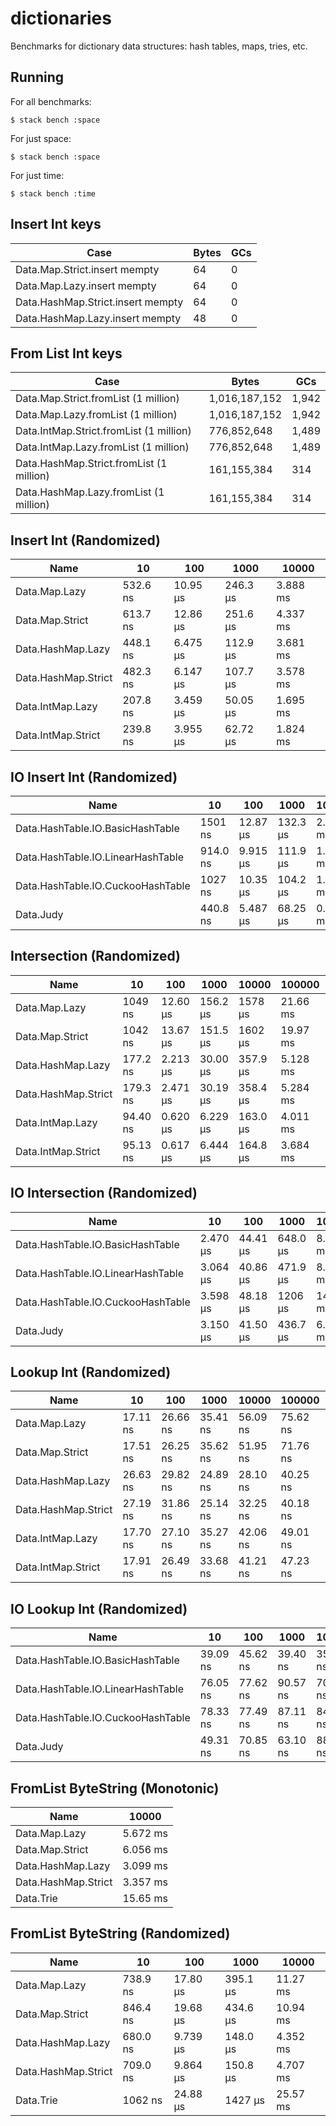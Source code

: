 # dictionaries

Benchmarks for dictionary data structures: hash tables, maps, tries, etc.

## Running

For all benchmarks:

    $ stack bench :space

For just space:

    $ stack bench :space

For just time:

    $ stack bench :time

## Insert Int keys


|Case|                                              Bytes|    GCs|
|---|---|---|
|Data.Map.Strict.insert mempty                        |64      |0  |
|Data.Map.Lazy.insert mempty                          |64      |0  |
|Data.HashMap.Strict.insert mempty                    |64      |0  |
|Data.HashMap.Lazy.insert mempty                      |48      |0  |


## From List Int keys


|Case|                                              Bytes|    GCs|
|---|---|---|
|Data.Map.Strict.fromList     (1 million)|  1,016,187,152  |1,942  |
|Data.Map.Lazy.fromList       (1 million)|  1,016,187,152  |1,942  |
|Data.IntMap.Strict.fromList  (1 million)|    776,852,648  |1,489  |
|Data.IntMap.Lazy.fromList    (1 million)|    776,852,648  |1,489  |
|Data.HashMap.Strict.fromList (1 million)|    161,155,384    |314  |
|Data.HashMap.Lazy.fromList   (1 million)|    161,155,384    |314  |


<!-- RESULTS -->

## Insert Int (Randomized)

|Name|10|100|1000|10000|
|---|---|---|---|---|
|Data.Map.Lazy|532.6 ns|10.95 μs|246.3 μs|3.888 ms|
|Data.Map.Strict|613.7 ns|12.86 μs|251.6 μs|4.337 ms|
|Data.HashMap.Lazy|448.1 ns|6.475 μs|112.9 μs|3.681 ms|
|Data.HashMap.Strict|482.3 ns|6.147 μs|107.7 μs|3.578 ms|
|Data.IntMap.Lazy|207.8 ns|3.459 μs|50.05 μs|1.695 ms|
|Data.IntMap.Strict|239.8 ns|3.955 μs|62.72 μs|1.824 ms|

## IO Insert Int (Randomized)

|Name|10|100|1000|10000|
|---|---|---|---|---|
|Data.HashTable.IO.BasicHashTable|1501 ns|12.87 μs|132.3 μs|2.628 ms|
|Data.HashTable.IO.LinearHashTable|914.0 ns|9.915 μs|111.9 μs|1.024 ms|
|Data.HashTable.IO.CuckooHashTable|1027 ns|10.35 μs|104.2 μs|1.562 ms|
|Data.Judy|440.8 ns|5.487 μs|68.25 μs|0.612 ms|

## Intersection (Randomized)

|Name|10|100|1000|10000|100000|1000000|
|---|---|---|---|---|---|---|
|Data.Map.Lazy|1049 ns|12.60 μs|156.2 μs|1578 μs|21.66 ms|197.8 ms|
|Data.Map.Strict|1042 ns|13.67 μs|151.5 μs|1602 μs|19.97 ms|203.0 ms|
|Data.HashMap.Lazy|177.2 ns|2.213 μs|30.00 μs|357.9 μs|5.128 ms|51.95 ms|
|Data.HashMap.Strict|179.3 ns|2.471 μs|30.19 μs|358.4 μs|5.284 ms|51.65 ms|
|Data.IntMap.Lazy|94.40 ns|0.620 μs|6.229 μs|163.0 μs|4.011 ms|33.22 ms|
|Data.IntMap.Strict|95.13 ns|0.617 μs|6.444 μs|164.8 μs|3.684 ms|32.42 ms|

## IO Intersection (Randomized)

|Name|10|100|1000|10000|
|---|---|---|---|---|
|Data.HashTable.IO.BasicHashTable|2.470 μs|44.41 μs|648.0 μs|8.616 ms|
|Data.HashTable.IO.LinearHashTable|3.064 μs|40.86 μs|471.9 μs|8.734 ms|
|Data.HashTable.IO.CuckooHashTable|3.598 μs|48.18 μs|1206 μs|14.65 ms|
|Data.Judy|3.150 μs|41.50 μs|436.7 μs|6.138 ms|

## Lookup Int (Randomized)

|Name|10|100|1000|10000|100000|1000000|
|---|---|---|---|---|---|---|
|Data.Map.Lazy|17.11 ns|26.66 ns|35.41 ns|56.09 ns|75.62 ns|64.22 ns|
|Data.Map.Strict|17.51 ns|26.25 ns|35.62 ns|51.95 ns|71.76 ns|72.39 ns|
|Data.HashMap.Lazy|26.63 ns|29.82 ns|24.89 ns|28.10 ns|40.25 ns|44.14 ns|
|Data.HashMap.Strict|27.19 ns|31.86 ns|25.14 ns|32.25 ns|40.18 ns|48.39 ns|
|Data.IntMap.Lazy|17.70 ns|27.10 ns|35.27 ns|42.06 ns|49.01 ns|66.90 ns|
|Data.IntMap.Strict|17.91 ns|26.49 ns|33.68 ns|41.21 ns|47.23 ns|67.03 ns|

## IO Lookup Int (Randomized)

|Name|10|100|1000|10000|100000|1000000|
|---|---|---|---|---|---|---|
|Data.HashTable.IO.BasicHashTable|39.09 ns|45.62 ns|39.40 ns|35.00 ns|38.11 ns|36.18 ns|
|Data.HashTable.IO.LinearHashTable|76.05 ns|77.62 ns|90.57 ns|70.39 ns|77.03 ns|311.3 ns|
|Data.HashTable.IO.CuckooHashTable|78.33 ns|77.49 ns|87.11 ns|84.02 ns|77.63 ns|78.82 ns|
|Data.Judy|49.31 ns|70.85 ns|63.10 ns|88.21 ns|54.02 ns|82.28 ns|

## FromList ByteString (Monotonic)

|Name|10000|
|---|---|
|Data.Map.Lazy|5.672 ms|
|Data.Map.Strict|6.056 ms|
|Data.HashMap.Lazy|3.099 ms|
|Data.HashMap.Strict|3.357 ms|
|Data.Trie|15.65 ms|

## FromList ByteString (Randomized)

|Name|10|100|1000|10000|
|---|---|---|---|---|
|Data.Map.Lazy|738.9 ns|17.80 μs|395.1 μs|11.27 ms|
|Data.Map.Strict|846.4 ns|19.68 μs|434.6 μs|10.94 ms|
|Data.HashMap.Lazy|680.0 ns|9.739 μs|148.0 μs|4.352 ms|
|Data.HashMap.Strict|709.0 ns|9.864 μs|150.8 μs|4.707 ms|
|Data.Trie|1062 ns|24.88 μs|1427 μs|25.57 ms|


